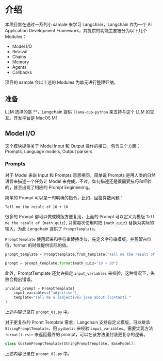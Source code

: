 # 介绍

本项目旨在通过一系列小 sample 来学习 Langchain，Langchain 作为一个 AI Application Development Framework，其提供的功能主要被分为以下几个 Modules：

- Model I/O
- Retrival
- Chains
- Memory
- Agents
- Callbacks

项目的 sample 会以上述的 Modules 为单元进行整理归纳。

## 准备

LLM 选择的是 \*\*，Langchain 提供 `llama-cpp-python` 来支持与这个 LLM 的交互。开发平台是 MacOS M1

## Model I/O

这个模块提供关于 Model Input 和 Output 操作的接口，包含三个方面：Prompts, Language models, Output parsers.

### Prompts

对于 Model 来说 Input 和 Prompts 意思相同，简单说 Prompts 是用人类的自然语言来描述一个任务让 Model 来完成。不过，如何描述还是很需要技巧和经验的，甚至出现了相应的 Prompt Engineering。

简单的 Prompt 可以是一句明确的指令，比如，回答算数问题：

```
Tell me the result of 10 + 10
```

很多的 Prompt 都可以做成模版方便复用，上面的 Prompt 可以定义为模版 `Tell me the result of {math_quiz}`, 只需每次使用时把 `{math_quiz}` 替换为实际的输入，为此 Langchain 提供了 `PromptTemplate`。

`PromptTemplate` 使用起来和字符串替换类似，先定义字符串模版，并预留占位符，format 的时候提供实际的值。

```py
prompt_template = PromptTemplate.from_template("Tell me the result of {math_quiz}")

prompt = prompt_template.format(math_quiz="10 + 20")
```

此外，PromptTemplate 还允许指定 `input_variables` 来校验，这种情况下，失败会抛出错误。

```py
invalid_prompt = PromptTemplate(
    input_variables=["adjective"],
    template="Tell me a {adjective} joke about {content}."
)
```

上述内容记录在 `prompt_01.py` 中。

对于更复杂的 Promt Template 需求，Langchain 支持自定义模版，可以继承 `StringPromptTemplate`，用 `pydantic` 来校验 `input_variables`。需要实现方法 `format()->str` 来返回最终的 prompt，可以在该方法里封装更复杂的逻辑。

```py
class CustomPromptTemplate(StringPromptTemplate, BaseModel):
```

上述内容记录在 `prompt_02.py` 中。
